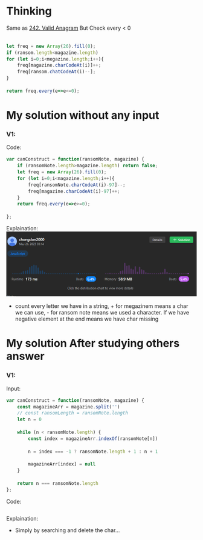 # Thinking
Same as [242. Valid Anagram](242.%20Valid%20Anagram.md)
But Check every < 0

~~~js

let freq = new Array(26).fill(0);
if (ransom.length<magazine.length)
for (let i=0;i<megazine.length;i++){
    freq[magazine.charCodeAt(i)]++;
    freq[ransom.chatCodeAt(i)--];
}

return freq.every(e=>e<=0);

~~~

# My solution without any input

### V1:
Code:
```js
var canConstruct = function(ransomNote, magazine) {
    if (ransomNote.length>magazine.length) return false;
    let freq = new Array(26).fill(0);
    for (let i=0;i<magazine.length;i++){
        freq[ransomNote.charCodeAt(i)-97]--;
        freq[magazine.charCodeAt(i)-97]++;
    }
    return freq.every(e=>e>=0);  

};
```
Explaination:
![](../../z.Images/Pasted%20image%2020230527021536.png)
- count every letter we have in a string, + for megazinem means a char we can use, - for ransom note means we used a character. If we have negative element at the end means we have char missing
# My solution After studying others answer

### V1: 
   Input:
   ```js
   var canConstruct = function(ransomNote, magazine) {
       const magazineArr = magazine.split('')
       // const ransomLength = ransomNote.length
       let n = 0
   
       while (n < ransomNote.length) {
           const index = magazineArr.indexOf(ransomNote[n])
   
           n = index === -1 ? ransomNote.length + 1 : n + 1
   
           magazineArr[index] = null
       }
   
       return n === ransomNote.length
   };
   ```
   Code:
   ```js
   
   ```
   Explaination:
   - Simply by searching and delete the char...
